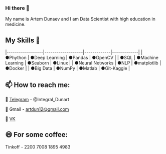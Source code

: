 ### Hi there 👋
My name is Artem Dunaev and I am Data Scientist with high education in medicine.

## My Skills 🔭

|------------------|-------------------|-------------|-------------|
| ●Phython         | ●Deep Learning    | ●Pandas     | ●OpenCV     |
| ●SQL             | ●Machine Learning | ●Seaborn    | ●Linux      |
| ●Neural Networks | ●NLP              | ●matplotlib | ●Docker     |
| ●Big Data        | ●NumPy            | ●Matlab     | ●Git-Kaggle |


## 📫 How to reach me:

💬 [Telegram](https://t.me/Integral_Dunart) - @Integral_Dunart

💬 Gmail - artdun12@gmail.com

💬 [VK](https://vk.com/dunart)


## 😄 For some coffee:

Tinkoff - 2200 7008 1895 4983

<!--
**ardun12/ardun12** is a ✨ _special_ ✨ repository because its `README.md` (this file) appears on your GitHub profile.

Here are some ideas to get you started:

- 🔭 I’m currently working on ...
- 🌱 I’m currently learning ...
- 👯 I’m looking to collaborate on ...
- 🤔 I’m looking for help with ...
- 💬 Ask me about ...
- 📫 How to reach me: ...
- 😄 Pronouns: ...
- ⚡ Fun fact: ...
-->
